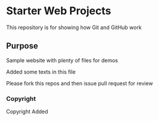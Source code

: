 # Starter Web Projects

This repository is for showing how Git and GitHub work

## Purpose

Sample website with plenty of files for demos

Added some texts in this file

Please fork this repos and then issue pull request for review

### Copyright
Copyright Added